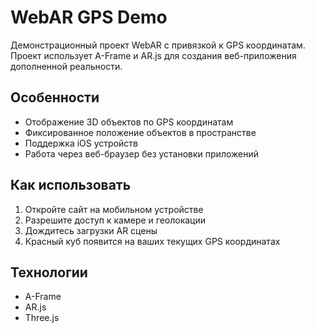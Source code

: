 # WebAR GPS Demo

Демонстрационный проект WebAR с привязкой к GPS координатам. Проект использует A-Frame и AR.js для создания веб-приложения дополненной реальности.

## Особенности
- Отображение 3D объектов по GPS координатам
- Фиксированное положение объектов в пространстве
- Поддержка iOS устройств
- Работа через веб-браузер без установки приложений

## Как использовать
1. Откройте сайт на мобильном устройстве
2. Разрешите доступ к камере и геолокации
3. Дождитесь загрузки AR сцены
4. Красный куб появится на ваших текущих GPS координатах

## Технологии
- A-Frame
- AR.js
- Three.js 